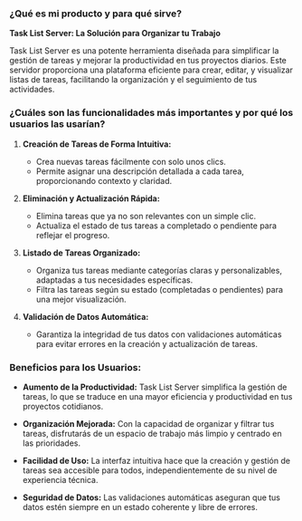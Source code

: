 ### ¿Qué es mi producto y para qué sirve?

**Task List Server: La Solución para Organizar tu Trabajo**

Task List Server es una potente herramienta diseñada para simplificar la gestión de tareas y mejorar la productividad en tus proyectos diarios. Este servidor proporciona una plataforma eficiente para crear, editar, y visualizar listas de tareas, facilitando la organización y el seguimiento de tus actividades.

### ¿Cuáles son las funcionalidades más importantes y por qué los usuarios las usarían?

1. **Creación de Tareas de Forma Intuitiva:**

   - Crea nuevas tareas fácilmente con solo unos clics.
   - Permite asignar una descripción detallada a cada tarea, proporcionando contexto y claridad.

2. **Eliminación y Actualización Rápida:**

   - Elimina tareas que ya no son relevantes con un simple clic.
   - Actualiza el estado de tus tareas a completado o pendiente para reflejar el progreso.

3. **Listado de Tareas Organizado:**

   - Organiza tus tareas mediante categorías claras y personalizables, adaptadas a tus necesidades específicas.
   - Filtra las tareas según su estado (completadas o pendientes) para una mejor visualización.

4. **Validación de Datos Automática:**
   - Garantiza la integridad de tus datos con validaciones automáticas para evitar errores en la creación y actualización de tareas.

### Beneficios para los Usuarios:

- **Aumento de la Productividad:**
  Task List Server simplifica la gestión de tareas, lo que se traduce en una mayor eficiencia y productividad en tus proyectos cotidianos.

- **Organización Mejorada:**
  Con la capacidad de organizar y filtrar tus tareas, disfrutarás de un espacio de trabajo más limpio y centrado en las prioridades.

- **Facilidad de Uso:**
  La interfaz intuitiva hace que la creación y gestión de tareas sea accesible para todos, independientemente de su nivel de experiencia técnica.

- **Seguridad de Datos:**
  Las validaciones automáticas aseguran que tus datos estén siempre en un estado coherente y libre de errores.
